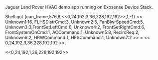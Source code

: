 Jaguar Land Rover HVAC demo app running on Exosense Device Stack.


Shell got {can_frame,576,8,<<0,24,192,3,36,228,192,192>>,1,-1}
<< Unknown1:16, FLHSDistrCmd:3, Unknown2:5, FanBlwrSpeedCmd:5, Unknown3:3,FrontSetLeftCmd:6, Unknown4:2, FrontSetRightCmd:6, FrontSystemOnCmd:1, ACCommand:1, Unknown5:8, RecircReq:2, Unknown6:2, HRWCommand:1, HFSCommand:1, Unknown7:2 >> = << 0,24,192,3,36,228,192,192 >>.


<<0,24,192,1,36,228,192,192>>

